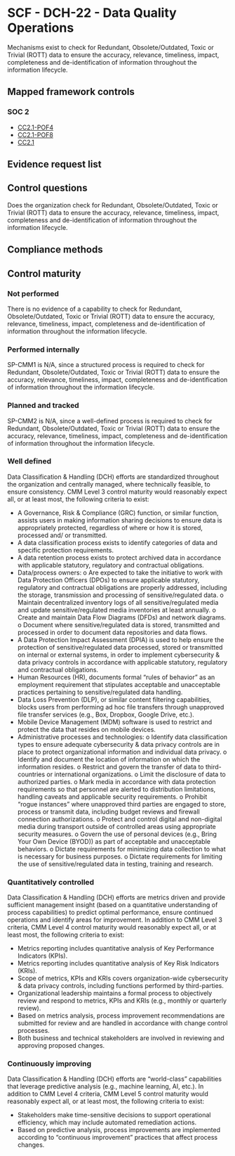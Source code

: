 # SCF - DCH-22 - Data Quality Operations
Mechanisms exist to check for Redundant, Obsolete/Outdated, Toxic or Trivial (ROTT) data to ensure the accuracy, relevance, timeliness, impact, completeness and de-identification of information throughout the information lifecycle.
## Mapped framework controls
### SOC 2
- [CC2.1-POF4](../soc2/cc21-pof4.md)
- [CC2.1-POF8](../soc2/cc21-pof8.md)
- [CC2.1](../soc2/cc21.md)

## Evidence request list


## Control questions
Does the organization check for Redundant, Obsolete/Outdated, Toxic or Trivial (ROTT) data to ensure the accuracy, relevance, timeliness, impact, completeness and de-identification of information throughout the information lifecycle.

## Compliance methods


## Control maturity
### Not performed
There is no evidence of a capability to check for Redundant, Obsolete/Outdated, Toxic or Trivial (ROTT) data to ensure the accuracy, relevance, timeliness, impact, completeness and de-identification of information throughout the information lifecycle.

### Performed internally
SP-CMM1 is N/A, since a structured process is required to check for Redundant, Obsolete/Outdated, Toxic or Trivial (ROTT) data to ensure the accuracy, relevance, timeliness, impact, completeness and de-identification of information throughout the information lifecycle.

### Planned and tracked
SP-CMM2 is N/A, since a well-defined process is required to check for Redundant, Obsolete/Outdated, Toxic or Trivial (ROTT) data to ensure the accuracy, relevance, timeliness, impact, completeness and de-identification of information throughout the information lifecycle.

### Well defined
Data Classification & Handling (DCH) efforts are standardized throughout the organization and centrally managed, where technically feasible, to ensure consistency. CMM Level 3 control maturity would reasonably expect all, or at least most, the following criteria to exist:
- A Governance, Risk & Compliance (GRC) function, or similar function, assists users in making information sharing decisions to ensure data is appropriately protected, regardless of where or how it is stored, processed and/ or transmitted.
- A data classification process exists to identify categories of data and specific protection requirements.
- A data retention process exists to protect archived data in accordance with applicable statutory, regulatory and contractual obligations.
- Data/process owners:
o	Are expected to take the initiative to work with Data Protection Officers (DPOs) to ensure applicable statutory, regulatory and contractual obligations are properly addressed, including the storage, transmission and processing of sensitive/regulated data.
o	Maintain decentralized inventory logs of all sensitive/regulated media and update sensitive/regulated media inventories at least annually.
o	Create and maintain Data Flow Diagrams (DFDs) and network diagrams.
o	Document where sensitive/regulated data is stored, transmitted and processed in order to document data repositories and data flows.
- A Data Protection Impact Assessment (DPIA) is used to help ensure the protection of sensitive/regulated data processed, stored or transmitted on internal or external systems, in order to implement cybersecurity & data privacy controls in accordance with applicable statutory, regulatory and contractual obligations.
- Human Resources (HR), documents formal “rules of behavior” as an employment requirement that stipulates acceptable and unacceptable practices pertaining to sensitive/regulated data handling.
- Data Loss Prevention (DLP), or similar content filtering capabilities, blocks users from performing ad hoc file transfers through unapproved file transfer services (e.g., Box, Dropbox, Google Drive, etc.).
- Mobile Device Management (MDM) software is used to restrict and protect the data that resides on mobile devices.
- Administrative processes and technologies:
o	Identify data classification types to ensure adequate cybersecurity & data privacy controls are in place to protect organizational information and individual data privacy.
o	Identify and document the location of information on which the information resides.
o	Restrict and govern the transfer of data to third-countries or international organizations.
o	Limit the disclosure of data to authorized parties.
o	Mark media in accordance with data protection requirements so that personnel are alerted to distribution limitations, handling caveats and applicable security requirements.
o	Prohibit “rogue instances” where unapproved third parties are engaged to store, process or transmit data, including budget reviews and firewall connection authorizations.
o	Protect and control digital and non-digital media during transport outside of controlled areas using appropriate security measures.
o	Govern the use of personal devices (e.g., Bring Your Own Device (BYOD)) as part of acceptable and unacceptable behaviors.
o	Dictate requirements for minimizing data collection to what is necessary for business purposes.
o	Dictate requirements for limiting the use of sensitive/regulated data in testing, training and research.

### Quantitatively controlled
Data Classification & Handling (DCH) efforts are metrics driven and provide sufficient management insight (based on a quantitative understanding of process capabilities) to predict optimal performance, ensure continued operations and identify areas for improvement. In addition to CMM Level 3 criteria, CMM Level 4 control maturity would reasonably expect all, or at least most, the following criteria to exist:
- Metrics reporting includes quantitative analysis of Key Performance Indicators (KPIs).
- Metrics reporting includes quantitative analysis of Key Risk Indicators (KRIs).
- Scope of metrics, KPIs and KRIs covers organization-wide cybersecurity & data privacy controls, including functions performed by third-parties.
- Organizational leadership maintains a formal process to objectively review and respond to metrics, KPIs and KRIs (e.g., monthly or quarterly review).
- Based on metrics analysis, process improvement recommendations are submitted for review and are handled in accordance with change control processes.
- Both business and technical stakeholders are involved in reviewing and approving proposed changes.

### Continuously improving
Data Classification & Handling (DCH) efforts are “world-class” capabilities that leverage predictive analysis (e.g., machine learning, AI, etc.). In addition to CMM Level 4 criteria, CMM Level 5 control maturity would reasonably expect all, or at least most, the following criteria to exist:
- Stakeholders make time-sensitive decisions to support operational efficiency, which may include automated remediation actions.
- Based on predictive analysis, process improvements are implemented according to “continuous improvement” practices that affect process changes.
